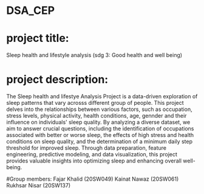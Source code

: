 # DSA_CEP
# project title: 
Sleep health and lifestyle analysis (sdg 3: Good health and well being)

# project description: 
The Sleep health and lifestye Analysis Project is a data-driven exploration of sleep patterns that vary acrosss different group of people. This project delves into the relationships between various factors, such as occupation, stress levels, physical activity, health conditions, age, gennder and their influence on individuals' sleep quality. By analyzing a diverse dataset, we aim to answer crucial questions, including the identification of occupations associated with better or worse sleep, the effects of high stress and health conditions on sleep quality, and the determination of a minimum daily step threshold for improved sleep. Through data preparation, feature engineering, predictive modeling, and data visualization, this project provides valuable insights into optimizing sleep and enhancing overall well-being.

#Group members:
Fajar Khalid (20SW049)
Kainat Nawaz (20SW061)
Rukhsar Nisar (20SW137)
